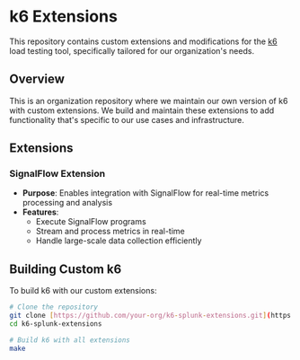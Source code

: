 # k6 Extensions

This repository contains custom extensions and modifications for the [k6](https://k6.io/) load testing tool, specifically tailored for our organization's needs.

## Overview

This is an organization repository where we maintain our own version of k6 with custom extensions. We build and maintain these extensions to add functionality that's specific to our use cases and infrastructure.

## Extensions

### SignalFlow Extension
- **Purpose**: Enables integration with SignalFlow for real-time metrics processing and analysis
- **Features**:
    - Execute SignalFlow programs
    - Stream and process metrics in real-time
    - Handle large-scale data collection efficiently

## Building Custom k6

To build k6 with our custom extensions:

```bash
# Clone the repository
git clone [https://github.com/your-org/k6-splunk-extensions.git](https://github.com/your-org/k6-splunk-extensions.git)
cd k6-splunk-extensions

# Build k6 with all extensions
make